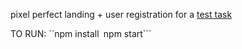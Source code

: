 pixel perfect landing + user registration for a [test task](https://drive.google.com/file/d/11XPGP9wrHB-B5aLlBCRLXHVA2yvM2QhY/view)

TO RUN:
``npm install```
```npm start```
